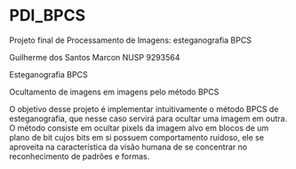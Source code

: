 # PDI_BPCS
Projeto final de Processamento de Imagens: esteganografia BPCS

Guilherme dos Santos Marcon NUSP 9293564

Esteganografia BPCS

Ocultamento de imagens em imagens pelo método BPCS

  O objetivo desse projeto é implementar intuitivamente o método BPCS de esteganografia, que nesse caso servirá para ocultar uma imagem em outra. O método consiste em ocultar pixels da imagem alvo em blocos de um plano de bit cujos bits em si possuem comportamento ruidoso, ele se aproveita na característica da visão humana de se concentrar no reconhecimento de padrões e formas.
